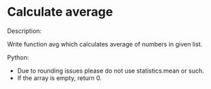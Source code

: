 # Calculate average 
Description:

Write function avg which calculates average of numbers in given list.

Python:

* Due to rounding issues please do not use statistics.mean or such.
* If the array is empty, return 0.

